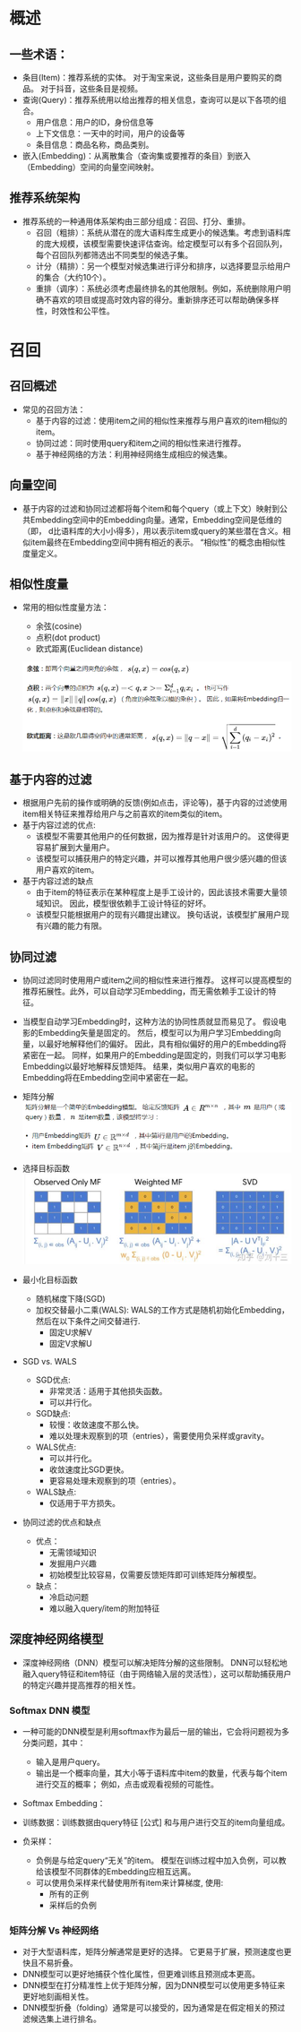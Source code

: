 # 概述

## 一些术语：

  - 条目(Item)：推荐系统的实体。 对于淘宝来说，这些条目是用户要购买的商品。 对于抖音，这些条目是视频。
  - 查询(Query)：推荐系统用以给出推荐的相关信息，查询可以是以下各项的组合。
    - 用户信息：用户的ID，身份信息等
    - 上下文信息：一天中的时间，用户的设备等
    - 条目信息：商品名称，商品类别。
  - 嵌入(Embedding)：从离散集合（查询集或要推荐的条目）到嵌入（Embedding）空间的向量空间映射。
  
## 推荐系统架构

  - 推荐系统的一种通用体系架构由三部分组成：召回、打分、重排。
    - 召回（粗排）：系统从潜在的庞大语料库生成更小的候选集。考虑到语料库的庞大规模，该模型需要快速评估查询。给定模型可以有多个召回队列，每个召回队列都筛选出不同类型的候选子集。
    - 计分（精排）：另一个模型对候选集进行评分和排序，以选择要显示给用户的集合（大约10个）。
    - 重排（调序）：系统必须考虑最终排名的其他限制。例如，系统删除用户明确不喜欢的项目或提高时效内容的得分。重新排序还可以帮助确保多样性，时效性和公平性。
    
# 召回

## 召回概述

  - 常见的召回方法：
    - 基于内容的过滤：使用item之间的相似性来推荐与用户喜欢的item相似的item。
    - 协同过滤：同时使用query和item之间的相似性来进行推荐。
    - 基于神经网络的方法：利用神经网络生成相应的候选集。
    
## 向量空间

  - 基于内容的过滤和协同过滤都将每个item和每个query（或上下文）映射到公共Embedding空间中的Embedding向量。通常，Embedding空间是低维的（即， d比语料库的大小小得多），用以表示item或query的某些潜在含义。相似item最终在Embedding空间中拥有相近的表示。 “相似性”的概念由相似性度量定义。

## 相似性度量

  - 常用的相似性度量方法：
    - 余弦(cosine)
    - 点积(dot product)
    - 欧式距离(Euclidean distance)
    
    ![相似性度量方法](./图片/相似性度量方法.PNG)
    
## 基于内容的过滤
  - 根据用户先前的操作或明确的反馈(例如点击，评论等)，基于内容的过滤使用item相关特征来推荐给用户与之前喜欢的item类似的item。
  - 基于内容过滤的优点:
    - 该模型不需要其他用户的任何数据，因为推荐是针对该用户的。 这使得更容易扩展到大量用户。
    - 该模型可以捕获用户的特定兴趣，并可以推荐其他用户很少感兴趣的但该用户喜欢的item。
  - 基于内容过滤的缺点
    - 由于item的特征表示在某种程度上是手工设计的，因此该技术需要大量领域知识。 因此，模型很依赖手工设计特征的好坏。
    - 该模型只能根据用户的现有兴趣提出建议。 换句话说，该模型扩展用户现有兴趣的能力有限。
      
## 协同过滤
  - 协同过滤同时使用用户或item之间的相似性来进行推荐。 这样可以提高模型的推荐拓展性。此外，可以自动学习Embedding，而无需依赖手工设计的特征。
  - 当模型自动学习Embedding时，这种方法的协同性质就显而易见了。 假设电影的Embedding矢量是固定的。 然后，模型可以为用户学习Embedding向量，以最好地解释他们的偏好。 因此，具有相似偏好的用户的Embedding将紧密在一起。 同样，如果用户的Embedding是固定的，则我们可以学习电影Embedding以最好地解释反馈矩阵。 结果，类似用户喜欢的电影的Embedding将在Embedding空间中紧密在一起。
  - 矩阵分解
  ![矩阵分解](./图片/矩阵分解.PNG)

  - 选择目标函数
  ![目标函数](./图片/目标函数.PNG)

  - 最小化目标函数
    - 随机梯度下降(SGD)
    - 加权交替最小二乘(WALS): WALS的工作方式是随机初始化Embedding，然后在以下条件之间交替进行.
      - 固定U求解V
      - 固定V求解U

  - SGD vs. WALS
    - SGD优点:
      - 非常灵活：适用于其他损失函数。
      - 可以并行化。
    - SGD缺点:
      - 较慢：收敛速度不那么快。
      - 难以处理未观察到的项（entries），需要使用负采样或gravity。
    - WALS优点:
      - 可以并行化。
      - 收敛速度比SGD更快。
      - 更容易处理未观察到的项（entries）。
    - WALS缺点:
      - 仅适用于平方损失。

  - 协同过滤的优点和缺点
    - 优点：
      - 无需领域知识
      - 发掘用户兴趣
      - 初始模型比较容易，仅需要反馈矩阵即可训练矩阵分解模型。
    - 缺点：
      - 冷启动问题
      - 难以融入query/item的附加特征

## 深度神经网络模型

  - 深度神经网络（DNN）模型可以解决矩阵分解的这些限制。 DNN可以轻松地融入query特征和item特征（由于网络输入层的灵活性），这可以帮助捕获用户的特定兴趣并提高推荐的相关性。
  
### Softmax DNN 模型

  - 一种可能的DNN模型是利用softmax作为最后一层的输出，它会将问题视为多分类问题，其中：
    - 输入是用户query。
    - 输出是一个概率向量，其大小等于语料库中item的数量，代表与每个item进行交互的概率； 例如，点击或观看视频的可能性。
  - Softmax Embedding：
  
  - 训练数据：训练数据由query特征 [公式] 和与用户进行交互的item向量组成。
  - 负采样：
    - 负例是与给定query“无关”的item。 模型在训练过程中加入负例，可以教给该模型不同群体的Embedding应相互远离。
    - 可以使用负采样来代替使用所有item来计算梯度, 使用:
      - 所有的正例
      - 采样后的负例
      
### 矩阵分解 Vs 神经网络

  - 对于大型语料库，矩阵分解通常是更好的选择。 它更易于扩展，预测速度也更快且不易折叠。
  - DNN模型可以更好地捕获个性化属性，但更难训练且预测成本更高。
  - DNN模型在打分精准性上优于矩阵分解，因为DNN模型可以使用更多特征来更好地刻画相关性。
  - DNN模型折叠（folding）通常是可以接受的，因为通常是在假定相关的预过滤候选集上进行排名。
